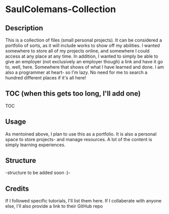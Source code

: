# SaulColemans-Collection

## Description

This is a collection of files (small personal projects). It can be considered a portfolio of sorts, as it will include works to show off my abilities. I wanted somewhere to store all of my projects online, and somewhere I could access at any place at any time. In addition, I wanted to simply be able to give an employer (not exclusively an employer though) a link and have it go to, well, here. Somewhere that shows of what I have learned and done. I am also a programmer at heart- so I'm lazy. No need for me to search a hundred different places if it's all here!

## TOC (when this gets too long, I'll add one)

TOC

## Usage

As mentoined above, I plan to use this as a portfolio. It is also a personal space to store projects- and manage resources. A lot of the content is simply learning experiences. 

## Structure

-structure to be added soon :)-

## Credits

If I followed specific tutorials, I'll list them here. If I collaberate with anyone else, I'll also provide a link to their GitHub repo
